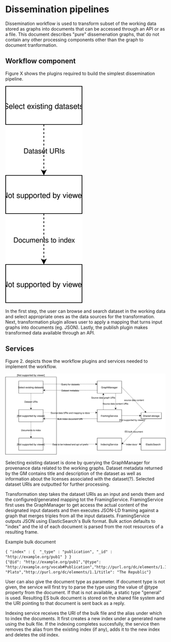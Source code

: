 # Dissemination pipelines

Dissemination workflow is used to transform subset of the working data stored as graphs into documents that can be accessed through an API or as a file. This document describes "pure" dissemenation graphs, that do not contain any other processing components other than the graph to document tranformation.


## Workflow component

Figure X shows the plugins required to build the simplest dissemination pipeline.

![Figure 1. Simple dissemination UV pipeline](images/dp-overview.svg)

In the first step, the user can browse and search dataset in the working data and select appropriate ones as the data sources for the transformation. Next, transformation plugin allows user to apply a mapping that turns input graphs into documents (eg. JSON). Lastly, the publish plugin makes transformed data available through an API.

## Services

Figure 2. depicts thow the workflow plugins and services needed to implement the workflow.

![Figure 2. Dissemination workflow and the required services](images/dp-services-and-messages.svg)

Selecting existing dataset is done by querying the GraphManager for provenance data related to the working graphs. Dataset metadata returned by the GM contains title and description of the dataset as well as information about the licenses associated with the dataset(?). Selected dataset URIs are outputted for further processing.

Transformation step takes the dataset URIs as an input and sends them and the configured/generated mapping tot the FramingService. FramingService first uses the GraphManager to get access the actual content of the designated input datasets and then executes JSON-LD framing against a graph that merges triples from all the input datasets. FramingService outputs JSON using ElasticSearch's Bulk format. Bulk action defaults to "index" and the id of each document is parsed from the root resources of a resulting frame.

Example bulk document
```
{ "index" : {  "_type" : "publication", "_id" : "http://example.org/pub1" } }
{"@id": "http://example.org/pub1","@type": "http://example.org/vocab#Publication","http://purl.org/dc/elements/1.1/creator": "Plato","http://purl.org/dc/elements/1.1/title": "The Republic"}    
```

User can also give the document type as parameter. If document type is not given, the service will first try to parse the type using the value of @type property from the document. If that is not available, a static type "general" is used. Resulting ES bulk document is stored on the shared file system and the URI pointing to that document is sent back as a reply.

Indexing service receives the URI of the bulk file and the alias under which to index the documents. It first creates a new index under a generated name using the bulk file. If the indexing completes succesfully, the service then removes the alias from the existing index (if any), adds it to the new index and deletes the old index.
